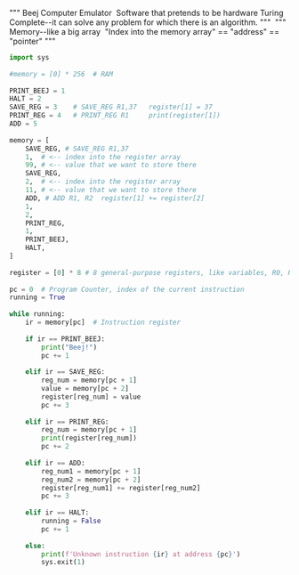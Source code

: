 """
Beej Computer Emulator
​
Software that pretends to be hardware
​
Turing Complete--it can solve any problem for which there is an algorithm.
"""
​
"""
Memory--like a big array
​
"Index into the memory array" == "address" == "pointer"
"""

```python
import sys
​
#memory = [0] * 256  # RAM
​
PRINT_BEEJ = 1
HALT = 2
SAVE_REG = 3    # SAVE_REG R1,37   register[1] = 37
PRINT_REG = 4   # PRINT_REG R1     print(register[1])
ADD = 5
​
memory = [
	SAVE_REG, # SAVE_REG R1,37
	1,  # <-- index into the register array
	99, # <-- value that we want to store there
	SAVE_REG,
	2,  # <-- index into the register array
	11, # <-- value that we want to store there
	ADD, # ADD R1, R2  register[1] += register[2]
	1,
	2,
	PRINT_REG,
	1,
	PRINT_BEEJ,
	HALT,
]
​
register = [0] * 8 # 8 general-purpose registers, like variables, R0, R1, R2 .. R7
​
pc = 0  # Program Counter, index of the current instruction
running = True
​
while running:
	ir = memory[pc]  # Instruction register
​
	if ir == PRINT_BEEJ:
		print("Beej!")
		pc += 1
​
	elif ir == SAVE_REG:
		reg_num = memory[pc + 1]
		value = memory[pc + 2]
		register[reg_num] = value
		pc += 3
​
	elif ir == PRINT_REG:
		reg_num = memory[pc + 1]
		print(register[reg_num])
		pc += 2
​
	elif ir == ADD:
		reg_num1 = memory[pc + 1]
		reg_num2 = memory[pc + 2]
		register[reg_num1] += register[reg_num2]
		pc += 3
​
	elif ir == HALT:
		running = False
		pc += 1
​
	else:
		print(f'Unknown instruction {ir} at address {pc}')
		sys.exit(1)
```